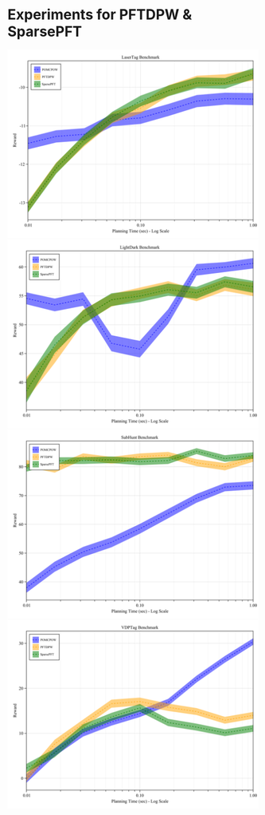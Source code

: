 # Experiments for PFTDPW & SparsePFT

<img src="./img/LaserTag.svg">

<img src="./img/LightDark.svg">

<img src="./img/Subhunt.svg">

<img src="./img/VDPTag.svg">
